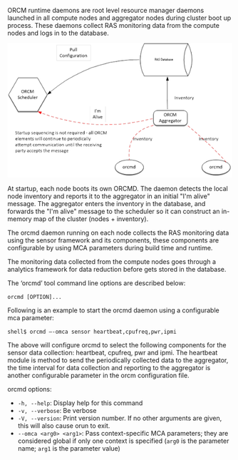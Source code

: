 ORCM runtime daemons are root level resource manager daemons launched in all compute nodes and aggregator nodes during cluster boot up process. These daemons collect RAS monitoring data from the compute nodes and logs in to the database.

![](3-ORCM-User-Guide/3.2-ORCM-System-Daemons/ORCM-Runtime-Daemons-Startup.png)

At startup, each node boots its own ORCMD. The daemon detects the local node inventory and reports it to the aggregator in an initial "I'm alive" message. The aggregator enters the inventory in the database, and forwards the "I'm alive" message to the scheduler so it can construct an in-memory map of the cluster (nodes + inventory).

The orcmd daemon running on each node collects the RAS monitoring data using the sensor framework and its components, these components are configurable by using MCA parameters during build time and runtime. 

The monitoring data collected from the compute nodes goes through a analytics framework for data reduction before gets stored in the database.

The ‘orcmd’ tool command line options are described below:
```
orcmd [OPTION]...
```

Following is an example to start the orcmd daemon using a configurable mca parameter:
```
shell$ orcmd –-omca sensor heartbeat,cpufreq,pwr,ipmi
```

The above will configure orcmd to select the following components for the sensor data collection: heartbeat, cpufreq, pwr and ipmi. The heartbeat module is method to send the periodically collected data to the aggregator, the time interval for data collection and reporting to the aggregator is another configurable parameter in the orcm configuration file.

orcmd options:

* `-h, --help`: Display help for this command
* `-v, --verbose`: Be verbose
* `-V, --version`: Print version number. If no other arguments are given, this will also cause orun to exit.
* `--omca <arg0> <arg1>`: Pass context-specific MCA parameters; they are considered global if only one context is specified (`arg0` is the parameter name; `arg1` is the parameter value)
